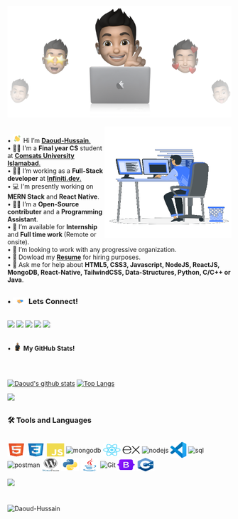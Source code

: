 <!--About myself!-->
<div align="center" >  
<img  src="Images/cover-photo.png" > </div>  </br> </a>

<div align="left" >
<img align="right" height="250" width="285" src="Images/coding-boy.gif" > <br>
•  <img src="Images/shake-hand.gif" width="20px"> Hi I’m <a href="https://daoud-hussain.github.io/Portfolio/" target="_blank"><b>Daoud-Hussain</b>.</a> <br>
• 👨‍🎓 I'm a <b>Final year CS</b> student at <a href="https://www.comsats.edu.pk/"><b>Comsats University Islamabad</b>.</a><br>
• 👨‍💻 I’m working as a <b>Full-Stack developer</b> at <a href="https://infiniti.dev/" target="_blank"><b>Infiniti.dev</b>.</a><br>
• 💻 I'm presently working on <b>MERN Stack</b> and <b>React Native</b>.<br>
• 👨‍🏫 I’m a <b>Open-Source contributer</b> and a <b>Programming Assistant</b>. <br>
• 🌱 I’m available for <b>Internship</b> and <b>Full time work </b>(Remote or onsite). <br>
• 🏢 I’m looking to work with any progressive organization.<br>
• 📄 Dowload my <a href="https://drive.google.com/file/d/1Cxhw363zqhEJX5iIOh3yl8uBrm5q2-u5/view?usp=sharing" target="_blank"><b>Resume</b></a> for hiring purposes. <br>
• 💬 Ask me for help about <b>HTML5, CSS3, Javascript, NodeJS, ReactJS, MongoDB, React-Native, TailwindCSS, Data-Structures, Python, C/C++ or Java</b>.<br>
</div>

##

<!--:Social Media Links!-->
<div>
<h3> • <img src="Images/shakehand.gif" width="32">  <b> Lets Connect! </b> </h3> <br>
<a href = "https://www.facebook.com/nadan.daoud"><img src="https://img.icons8.com/color/48/000000/facebook.png"/></a>
<a href = "https://www.instagram.com/daoud_huxxain/"><img src="https://img.icons8.com/fluent/48/000000/instagram-new.png"/></a>
<a href = "https://www.linkedin.com/in/daoud-hussain/"><img src="https://img.icons8.com/fluent/48/000000/linkedin.png"/></a>
<a href = "https://daoud-hussain.github.io/Portfolio/"><img width="45" src="https://user-images.githubusercontent.com/87219816/170118695-dbda0e7b-11b1-4b06-a246-23abb6e08ea4.png"/></a>
<a href = "https://twitter.com/Daoud_Huxxain"><img src="https://img.icons8.com/fluent/48/000000/twitter.png"/></a>
 

</div>


##

<!--Github stats!-->
  <p> • <img src="Images/github-stats.gif" width="20">  <b>  My GitHub Stats! </b> </p> <br>
<br>



[![Daoud's github stats](https://github-readme-stats.vercel.app/api?username=daoud-hussain&count_private=true&theme=midnight-purple&hide_border=true&show_icons=true)](https://github.com/Daoud-Hussain) [![Top Langs](https://github-readme-stats.vercel.app/api/top-langs/?username=daoud-hussain&count_private=true&theme=midnight-purple&hide_border=true&show_icons=true&layout=compact&langs_count=8)](https://github.com/Daoud-Hussain)


<img src="https://readme-typing-svg.herokuapp.com?font=Open+Sans&color=A020F0&width=500&lines=These+are+my+GitHub+stats..">

##

  <!--Used Languages and tools!-->
### 🛠 Tools and Languages

<div style="display: inline_block"><br>  
  <img align="center" alt="html" height="30" width="40" src="https://raw.githubusercontent.com/devicons/devicon/master/icons/html5/html5-original.svg" />
  <img align="center" alt="css" height="30" width="40" src="https://raw.githubusercontent.com/devicons/devicon/master/icons/css3/css3-original.svg" />
   <img align="center" alt="javascript" height="30" width="40" src="https://raw.githubusercontent.com/devicons/devicon/master/icons/javascript/javascript-plain.svg" />  
  <img  align="center" alt="mongodb" height="30" width="40"  src="https://img.icons8.com/color/48/000000/mongodb.png"/>
  <img align="center" alt="react" height="30" width="40" src="https://raw.githubusercontent.com/devicons/devicon/master/icons/react/react-original.svg" />
  <img align="center" alt="express" height="30" width="40" src="https://raw.githubusercontent.com/devicons/devicon/master/icons/express/express-original.svg" />
  <img   align="center" alt="nodejs" height="30" width="40" src="https://img.icons8.com/color/48/000000/nodejs.png"/> 
  <img align="center" alt="Visual Studio Code" width="36px" src="https://raw.githubusercontent.com/github/explore/80688e429a7d4ef2fca1e82350fe8e3517d3494d/topics/visual-studio-code/visual-studio-code.png" />
  <img  align="center" alt="sql" height="30" width="40"  src="https://img.icons8.com/color/48/000000/sql.png"/>
  <img align="center"  alt="postman"  height="30" width="40" src="https://www.vectorlogo.zone/logos/getpostman/getpostman-icon.svg" /> 
  <img align="center" alt="wordpress" height="30" width="40" src="https://raw.githubusercontent.com/devicons/devicon/master/icons/wordpress/wordpress-original.svg" />
  <img align="center" alt="python" height="30" width="40" src="https://raw.githubusercontent.com/devicons/devicon/master/icons/python/python-original.svg" />
   <img align="center" alt="java" height="30" width="40" src="https://raw.githubusercontent.com/devicons/devicon/master/icons/java/java-original.svg" />
  <img align="center" alt="Git" width="36px" src="https://cdn.icon-icons.com/icons2/2415/PNG/512/git_plain_wordmark_logo_icon_146508.png" />
  <img align="center" alt="bootstrap" height="30" width="40" src="https://raw.githubusercontent.com/devicons/devicon/master/icons/bootstrap/bootstrap-original.svg" />

  <img align="center" alt="C++" height="30" width="40" src="https://raw.githubusercontent.com/devicons/devicon/master/icons/cplusplus/cplusplus-original.svg" />

</div> <br>
    
<img src="https://readme-typing-svg.herokuapp.com?font=Open+Sans&color=F0E68C&width=500&lines=These+are+the+tools+that+I+am+working+with..">

#

<!--Profile view counter API!-->
<p align="left"> <img src="https://komarev.com/ghpvc/?username=Daoud-Hussain&label=Profile%20views&color=0e75b6&style=flat" alt="Daoud-Hussain" /> </p>
<!-- <img src="https://readme-typing-svg.herokuapp.com?font=Open+Sans&color=0e75b6&width=500&lines=Drop+a+text+to+hire+for+any+project...">     -->
